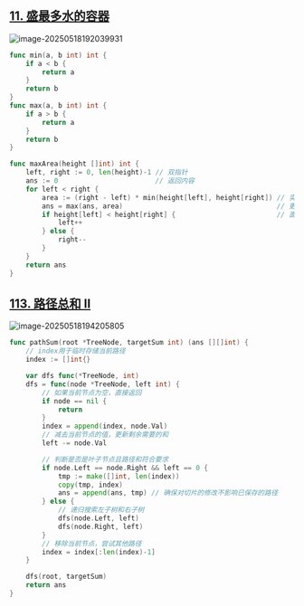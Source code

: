 ## [11. 盛最多水的容器](https://leetcode.cn/problems/container-with-most-water/)

![image-20250518192039931](../AppData/Roaming/Typora/typora-user-images/image-20250518192039931.png)



```go
func min(a, b int) int {
	if a < b {
		return a
	}
	return b
}
func max(a, b int) int {
	if a > b {
		return a
	}
	return b
}

func maxArea(height []int) int {
	left, right := 0, len(height)-1 // 双指针
	ans := 0                        // 返回内容
	for left < right {
		area := (right - left) * min(height[left], height[right]) // 实际的最大容量
		ans = max(ans, area)                                      // 更新ans
		if height[left] < height[right] {                         // 面积由短边决定
			left++
		} else {
			right--
		}
	}
	return ans
}
```



## [113. 路径总和 II](https://leetcode.cn/problems/path-sum-ii/)

![image-20250518194205805](../AppData/Roaming/Typora/typora-user-images/image-20250518194205805.png)



```go
func pathSum(root *TreeNode, targetSum int) (ans [][]int) {
	// index用于临时存储当前路径
	index := []int{}

	var dfs func(*TreeNode, int)
	dfs = func(node *TreeNode, left int) {
		// 如果当前节点为空，直接返回
		if node == nil {
			return
		}
		index = append(index, node.Val)
		// 减去当前节点的值，更新剩余需要的和
		left -= node.Val

		// 判断是否是叶子节点且路径和符合要求
		if node.Left == node.Right && left == 0 {
			tmp := make([]int, len(index))
			copy(tmp, index)
			ans = append(ans, tmp) // 确保对切片的修改不影响已保存的路径
		} else {
			// 递归搜索左子树和右子树
			dfs(node.Left, left)
			dfs(node.Right, left)
		}
		// 移除当前节点，尝试其他路径
		index = index[:len(index)-1]
	}

	dfs(root, targetSum)
	return ans
}
```


